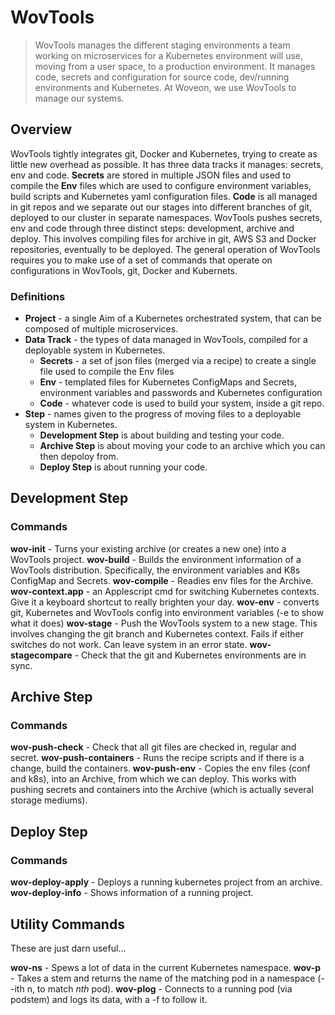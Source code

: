 # WovTools

> WovTools manages the different staging environments a team working on microservices for a Kubernetes environment will use, moving from a user space, to a production environment. It manages code, secrets and configuration for source code, dev/running environments and Kubernetes. At Woveon, we use WovTools to manage our systems.


## Overview

WovTools tightly integrates git, Docker and Kubernetes, trying to create as little new overhead as possible. It has three data tracks it manages: secrets, env and code. **Secrets** are stored in multiple JSON files and used to compile the **Env** files which are used to configure environment variables, build scripts and Kubernetes yaml configuration files. **Code** is all managed in git repos and we separate out our stages into different branches of git, deployed to our cluster in separate namespaces. WovTools pushes secrets, env and code through three distinct steps: development, archive and deploy. This involves compiling files for archive in git, AWS S3 and Docker repositories, eventually to be deployed. The general operation of WovTools requires you to make use of a set of commands that operate on configurations in WovTools, git, Docker and Kubernets.


### Definitions
* **Project** - a single Aim of a Kubernetes orchestrated system, that can be composed of multiple microservices.
* **Data Track** - the types of data managed in WovTools, compiled for a deployable system in Kubernetes.
  * **Secrets** - a set of json files (merged via a recipe) to create a single file used to compile the Env files
  * **Env** - templated files for Kubernetes ConfigMaps and Secrets, environment variables and passwords and Kubernetes configuration
  * **Code** - whatever code is used to build your system, inside a git repo.
* **Step** - names given to the progress of moving files to a deployable system in Kubernetes.
  * **Development Step** is about building and testing your code.
  * **Archive Step** is about moving your code to an archive which you can then depoloy from.
  * **Deploy Step** is about running your code.

## Development Step

### Commands
**wov-init** - Turns your existing archive (or creates a new one) into a WovTools project.
**wov-build** - Builds the environment information of a WovTools distribution. Specifically, the environment variables and K8s ConfigMap and Secrets.
**wov-compile** - Readies env files for the Archive.
**wov-context.app** - an Applescript cmd for switching Kubernetes contexts. Give it a keyboard shortcut to really brighten your day.
**wov-env** - converts git, Kubernetes and WovTools config into environment variables (-e to show what it does)
**wov-stage** - Push the WovTools system to a new stage. This involves changing the git branch and Kubernetes context. Fails if either switches do not work. Can leave system in an error state.
**wov-stagecompare** - Check that the git and Kubernetes environments are in sync.

## Archive Step

### Commands
**wov-push-check** - Check that all git files are checked in, regular and secret.
**wov-push-containers** - Runs the recipe scripts and if there is a change, build the containers.
**wov-push-env** - Copies the env files (conf and k8s), into an Archive, from which we can deploy. This works with pushing secrets and containers into the Archive (which is actually several storage mediums).


## Deploy Step

### Commands
**wov-deploy-apply** - Deploys a running kubernetes project from an archive.
**wov-deploy-info** - Shows information of a running project.

## Utility Commands

These are just darn useful...

**wov-ns** - Spews a lot of data in the current Kubernetes namespace.
**wov-p** - Takes a stem and returns the name of the matching pod in a namespace (--ith n, to match *nth* pod).
**wov-plog** - Connects to a running pod (via podstem) and logs its data, with a -f to follow it.
